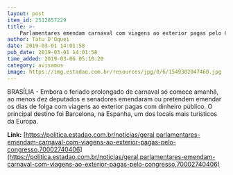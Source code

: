 ```yaml
---
layout: post
item_id: 2512857229
title: >-
    Parlamentares emendam carnaval com viagens ao exterior pagas pelo Congresso
author: Tatu D'Oquei
date: 2019-03-01 14:01:58
pub_date: 2019-03-01 14:01:58
time_added: 2019-03-06 05:10:20
category: avisamos
image: https://img.estadao.com.br/resources/jpg/0/6/1549302047460.jpg
---
```


BRASÍLIA - Embora o feriado prolongado de carnaval só comece amanhã, ao menos dez deputados e senadores emendaram ou pretendem emendar os dias de folga com viagens ao exterior pagas com dinheiro público. O principal destino foi Barcelona, na Espanha, um dos locais mais turísticos da Europa.

**Link:** [https://politica.estadao.com.br/noticias/geral,parlamentares-emendam-carnaval-com-viagens-ao-exterior-pagas-pelo-congresso,70002740406](https://politica.estadao.com.br/noticias/geral,parlamentares-emendam-carnaval-com-viagens-ao-exterior-pagas-pelo-congresso,70002740406)


